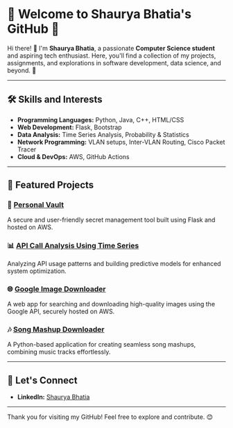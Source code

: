
# 🌟 Welcome to Shaurya Bhatia's GitHub 🌟  

Hi there! 👋 I'm **Shaurya Bhatia**, a passionate **Computer Science student** and aspiring tech enthusiast. Here, you'll find a collection of my projects, assignments, and explorations in software development, data science, and beyond. 🚀  

---

## 🛠️ Skills and Interests  

- **Programming Languages:** Python, Java, C++, HTML/CSS  
- **Web Development:** Flask, Bootstrap  
- **Data Analysis:** Time Series Analysis, Probability & Statistics  
- **Network Programming:** VLAN setups, Inter-VLAN Routing, Cisco Packet Tracer  
- **Cloud & DevOps:** AWS, GitHub Actions  

---

## 📂 Featured Projects  

### 🔐 [Personal Vault](https://github.com/shaurya-bhatia-sb/Personal_vault)  
A secure and user-friendly secret management tool built using Flask and hosted on AWS.  

### 📊 [API Call Analysis Using Time Series](https://github.com/shaurya-bhatia-sb/API-Call-Analysis-Using-Time-Series)
Analyzing API usage patterns and building predictive models for enhanced system optimization.  

### 🌐 [Google Image Downloader](https://github.com/shaurya-bhatia-sb/google-image-downloader)  
A web app for searching and downloading high-quality images using the Google API, securely hosted on AWS.  

### 🎶 [Song Mashup Downloader](https://github.com/shaurya-bhatia-sb/Song-Mashup-Downloader)  
A Python-based application for creating seamless song mashups, combining music tracks effortlessly.  

---

## 🤝 Let's Connect  

- **LinkedIn:** [Shaurya Bhatia](https://linkedin.com/in/your-profile)  
                                          

---

Thank you for visiting my GitHub! Feel free to explore and contribute. 😊
